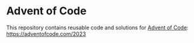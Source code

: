 # Advent of Code

This repository contains reusable code and solutions for [Advent of Code](https://adventofcode.com/2023): https://adventofcode.com/2023
